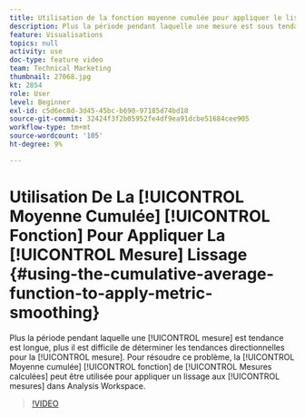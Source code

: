 ```yaml
---
title: Utilisation de la fonction moyenne cumulée pour appliquer le lissage des mesures
description: Plus la période pendant laquelle une mesure est sous tendance, plus il est difficile de déterminer les tendances directionnelles pour cette mesure. Pour résoudre ce problème, la fonction Moyenne cumulée des mesures calculées peut être utilisée pour appliquer un lissage aux mesures dans Analysis Workspace.
feature: Visualisations
topics: null
activity: use
doc-type: feature video
team: Technical Marketing
thumbnail: 27068.jpg
kt: 2854
role: User
level: Beginner
exl-id: c5d6ec8d-3d45-45bc-b690-97185d74bd18
source-git-commit: 32424f3f2b05952fe4df9ea91dcbe51684cee905
workflow-type: tm+mt
source-wordcount: '105'
ht-degree: 9%

---
```


# Utilisation De La [!UICONTROL Moyenne Cumulée] [!UICONTROL Fonction] Pour Appliquer La [!UICONTROL Mesure] Lissage {#using-the-cumulative-average-function-to-apply-metric-smoothing}

Plus la période pendant laquelle une [!UICONTROL mesure] est tendance est longue, plus il est difficile de déterminer les tendances directionnelles pour la [!UICONTROL mesure]. Pour résoudre ce problème, la [!UICONTROL Moyenne cumulée] [!UICONTROL fonction] de [!UICONTROL Mesures calculées] peut être utilisée pour appliquer un lissage aux [!UICONTROL mesures] dans Analysis Workspace.

>[!VIDEO](https://video.tv.adobe.com/v/27068/?quality=9)
